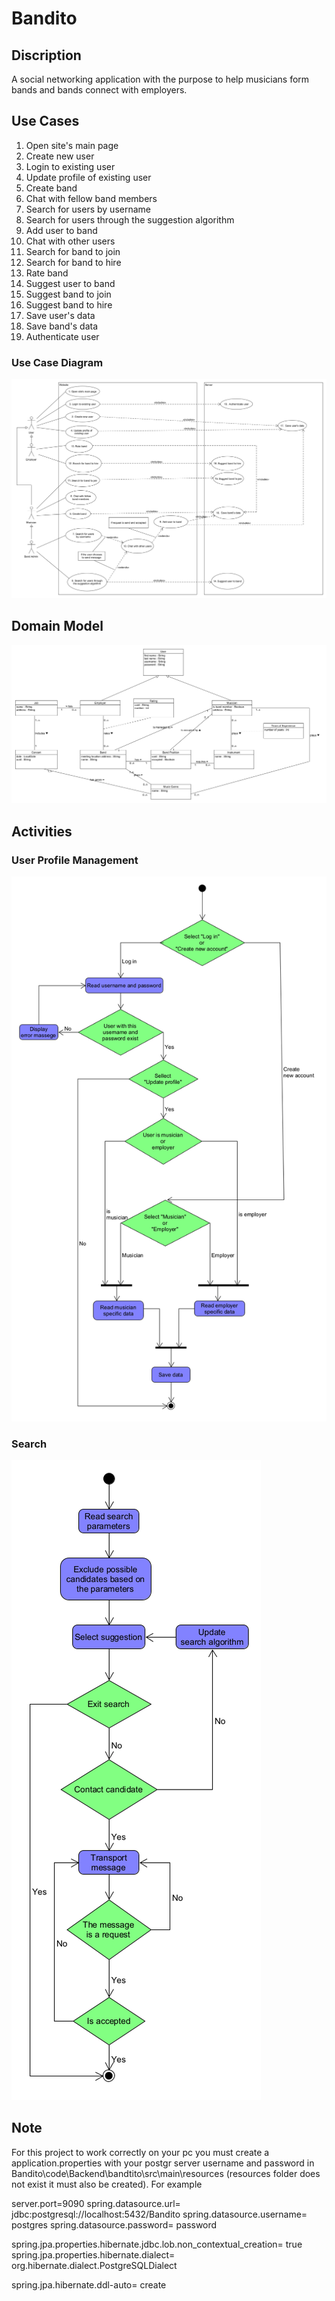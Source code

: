 # Bandito
 
## Discription 

A social networking application with the purpose to help musicians form bands and bands connect with employers.  

## Use Cases

1. Open site's main page
2. Create new user
3. Login to existing user
4. Update profile of existing user 
5. Create band
6. Chat with fellow band members
7. Search for users by username 
8. Search for users through the suggestion algorithm
9. Add user to band
10. Chat with other users
11. Search for band to join
12. Search for band to hire
13. Rate band
14. Suggest user to band
15. Suggest band to join
16. Suggest band to hire
17. Save user's data
18. Save band's data
19. Authenticate user

### Use Case Diagram

![Use case Diagram](docs/UseCase.png)

## Domain Model

![Domain Model Diagram](docs/DomainModel.png)

## Activities

### User Profile Management

![User Profile Management Activity Diagram](docs/UserProfileManagement.png)

### Search

![Search Activity Diagram](docs/Search.png)

## Note
For this project to work correctly on your pc you must create a application.properties with your postgr
 server username and password in Bandito\code\Backend\bandtito\src\main\resources
(resources folder does not exist it must also be created). For example <br />

server.port=9090
spring.datasource.url= jdbc:postgresql://localhost:5432/Bandito
spring.datasource.username= postgres
spring.datasource.password= password 

spring.jpa.properties.hibernate.jdbc.lob.non_contextual_creation= true
spring.jpa.properties.hibernate.dialect= org.hibernate.dialect.PostgreSQLDialect

spring.jpa.hibernate.ddl-auto= create

